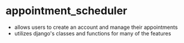 # appointment_scheduler

 - allows users to create an account and manage their appointments
 - utilizes django's classes and functions for many of the features

